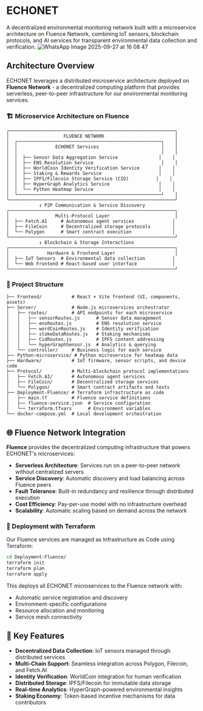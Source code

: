 # ECHONET

A decentralized environmental monitoring network built with a microservice architecture on Fluence Network, combining IoT sensors, blockchain protocols, and AI services for transparent environmental data collection and verification.
![WhatsApp Image 2025-09-27 at 16 08 47](https://github.com/user-attachments/assets/a0d0b6fd-a7f3-46ff-ab49-4af2b887b095)


## Architecture Overview

ECHONET leverages a distributed microservice architecture deployed on **Fluence Network** - a decentralized computing platform that provides serverless, peer-to-peer infrastructure for our environmental monitoring services.

### 🏗️ Microservice Architecture on Fluence

```
┌─────────────────────────────────────────────────────────────┐
│                    FLUENCE NETWORK                          │
│  ┌─────────────────────────────────────────────────────┐    │
│  │              ECHONET Services                       │    │
│  │                                                     │    │
│  │  ├── Sensor Data Aggregation Service               │    │
│  │  ├── ENS Resolution Service                         │    │
│  │  ├── WorldCoin Identity Verification Service       │    │
│  │  ├── Staking & Rewards Service                     │    │
│  │  ├── IPFS/Filecoin Storage Service (CID)          │    │
│  │  ├── HyperGraph Analytics Service                  │    │
│  │  └── Python Heatmap Service                        │    │
│  └─────────────────────────────────────────────────────┘    │
└─────────────────────────────────────────────────────────────┘
            ↕️ P2P Communication & Service Discovery
┌─────────────────────────────────────────────────────────────┐
│                 Multi-Protocol Layer                        │
│  ├── Fetch.AI     # Autonomous agent services              │
│  ├── FileCoin     # Decentralized storage protocols        │
│  └── Polygon      # Smart contract execution               │
└─────────────────────────────────────────────────────────────┘
            ↕️ Blockchain & Storage Interactions
┌─────────────────────────────────────────────────────────────┐
│              Hardware & Frontend Layer                      │
│  ├── IoT Sensors  # Environmental data collection          │
│  └── Web Frontend # React-based user interface             │
└─────────────────────────────────────────────────────────────┘
```

### 📁 Project Structure

```
├── Frontend/           # React + Vite frontend (UI, components, assets)
├── Server/             # Node.js microservices orchestrator
│   ├── routes/         # API endpoints for each microservice
│   │   ├── sensorRoutes.js      # Sensor data management
│   │   ├── ensRoutes.js         # ENS resolution service
│   │   ├── wordCoinRoutes.js    # Identity verification
│   │   ├── stakeDataRoutes.js   # Staking mechanisms
│   │   ├── CidRoutes.js         # IPFS content addressing
│   │   └── hyperGraphSensor.js  # Analytics & querying
│   └── controller/     # Business logic for each service
├── Python-microservice/ # Python microservice for heatmap data
├── Hardware/           # IoT firmware, sensor scripts, and device code
├── Protocol/           # Multi-blockchain protocol implementations
│   ├── Fetch.AI/       # Autonomous agent services
│   ├── FileCoin/       # Decentralized storage services
│   └── Polygon/        # Smart contract artifacts and tests
├── Deployment-Fluence/ # Terraform infrastructure as code
│   ├── main.tf         # Fluence service definitions
│   ├── fluence-service.json  # Service configuration
│   └── terraform.tfvars      # Environment variables
└── docker-compose.yml  # Local development orchestration
```

## 🌐 Fluence Network Integration

**Fluence** provides the decentralized computing infrastructure that powers ECHONET's microservices:

- **Serverless Architecture**: Services run on a peer-to-peer network without centralized servers
- **Service Discovery**: Automatic discovery and load balancing across Fluence peers
- **Fault Tolerance**: Built-in redundancy and resilience through distributed execution
- **Cost Efficiency**: Pay-per-use model with no infrastructure overhead
- **Scalability**: Automatic scaling based on demand across the network

### 🔧 Deployment with Terraform

Our Fluence services are managed as Infrastructure as Code using Terraform:

```bash
cd Deployment-Fluence/
terraform init
terraform plan
terraform apply
```

This deploys all ECHONET microservices to the Fluence network with:
- Automatic service registration and discovery
- Environment-specific configurations
- Resource allocation and monitoring
- Service mesh connectivity

## 🚀 Key Features

- **Decentralized Data Collection**: IoT sensors managed through distributed services
- **Multi-Chain Support**: Seamless integration across Polygon, Filecoin, and Fetch.AI
- **Identity Verification**: WorldCoin integration for human verification
- **Distributed Storage**: IPFS/Filecoin for immutable data storage
- **Real-time Analytics**: HyperGraph-powered environmental insights
- **Staking Economy**: Token-based incentive mechanisms for data contributors
